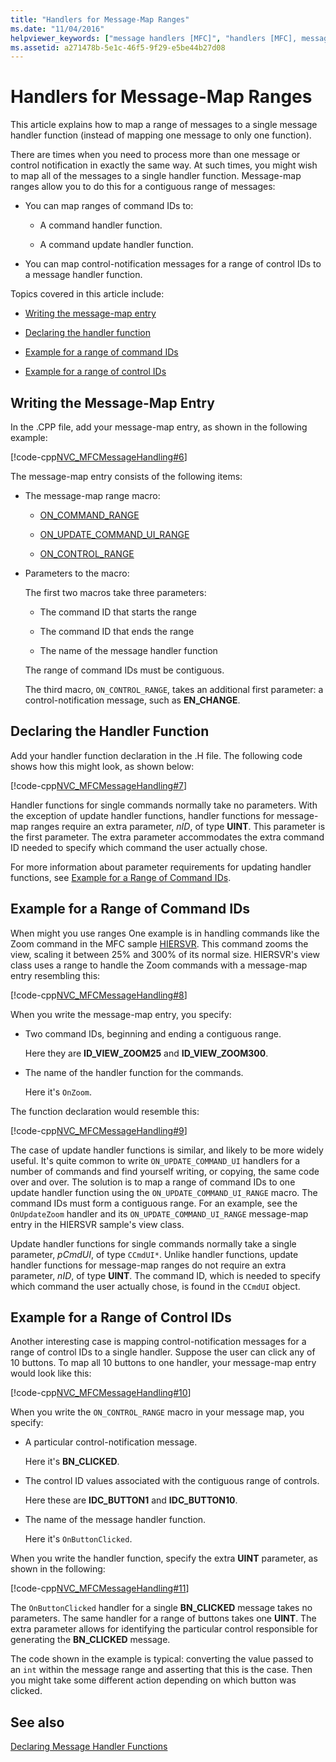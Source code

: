 ```yaml
---
title: "Handlers for Message-Map Ranges"
ms.date: "11/04/2016"
helpviewer_keywords: ["message handlers [MFC]", "handlers [MFC], message-map ranges", "message maps [MFC], message handler functions", "message maps [MFC], ranges", "control-notification messages [MFC]", "command IDs [MFC], message mapping", "message-map ranges [MFC]", "handlers [MFC]", "message handling [MFC], message handler functions", "mappings [MFC], message ranges", "command handling [MFC], command update handlers", "controls [MFC], notifications", "handler functions [MFC], message-map ranges", "handler functions [MFC]", "command update handlers [MFC]", "command routing [MFC], command update handlers", "message ranges [MFC]", "handler functions [MFC], declaring", "message ranges [MFC], mapping"]
ms.assetid: a271478b-5e1c-46f5-9f29-e5be44b27d08
---
```

# Handlers for Message-Map Ranges

This article explains how to map a range of messages to a single message handler function (instead of mapping one message to only one function).

There are times when you need to process more than one message or control notification in exactly the same way. At such times, you might wish to map all of the messages to a single handler function. Message-map ranges allow you to do this for a contiguous range of messages:

- You can map ranges of command IDs to:

  - A command handler function.

  - A command update handler function.

- You can map control-notification messages for a range of control IDs to a message handler function.

Topics covered in this article include:

- [Writing the message-map entry](#_core_writing_the_message.2d.map_entry)

- [Declaring the handler function](#_core_declaring_the_handler_function)

- [Example for a range of command IDs](#_core_example_for_a_range_of_command_ids)

- [Example for a range of control IDs](#_core_example_for_a_range_of_control_ids)

## <a name="_core_writing_the_message.2d.map_entry"></a> Writing the Message-Map Entry

In the .CPP file, add your message-map entry, as shown in the following example:

[!code-cpp[NVC_MFCMessageHandling#6](../mfc/codesnippet/cpp/handlers-for-message-map-ranges_1.cpp)]

The message-map entry consists of the following items:

- The message-map range macro:

  - [ON_COMMAND_RANGE](reference/message-map-macros-mfc.md#on_command_range)

  - [ON_UPDATE_COMMAND_UI_RANGE](reference/message-map-macros-mfc.md#on_update_command_ui_range)

  - [ON_CONTROL_RANGE](reference/message-map-macros-mfc.md#on_control_range)

- Parameters to the macro:

  The first two macros take three parameters:

  - The command ID that starts the range

  - The command ID that ends the range

  - The name of the message handler function

  The range of command IDs must be contiguous.

  The third macro, `ON_CONTROL_RANGE`, takes an additional first parameter: a control-notification message, such as **EN_CHANGE**.

## <a name="_core_declaring_the_handler_function"></a> Declaring the Handler Function

Add your handler function declaration in the .H file. The following code shows how this might look, as shown below:

[!code-cpp[NVC_MFCMessageHandling#7](../mfc/codesnippet/cpp/handlers-for-message-map-ranges_2.h)]

Handler functions for single commands normally take no parameters. With the exception of update handler functions, handler functions for message-map ranges require an extra parameter, *nID*, of type **UINT**. This parameter is the first parameter. The extra parameter accommodates the extra command ID needed to specify which command the user actually chose.

For more information about parameter requirements for updating handler functions, see [Example for a Range of Command IDs](#_core_example_for_a_range_of_command_ids).

## <a name="_core_example_for_a_range_of_command_ids"></a> Example for a Range of Command IDs

When might you use ranges One example is in handling commands like the Zoom command in the MFC sample [HIERSVR](../overview/visual-cpp-samples.md). This command zooms the view, scaling it between 25% and 300% of its normal size. HIERSVR's view class uses a range to handle the Zoom commands with a message-map entry resembling this:

[!code-cpp[NVC_MFCMessageHandling#8](../mfc/codesnippet/cpp/handlers-for-message-map-ranges_3.cpp)]

When you write the message-map entry, you specify:

- Two command IDs, beginning and ending a contiguous range.

   Here they are **ID_VIEW_ZOOM25** and **ID_VIEW_ZOOM300**.

- The name of the handler function for the commands.

   Here it's `OnZoom`.

The function declaration would resemble this:

[!code-cpp[NVC_MFCMessageHandling#9](../mfc/codesnippet/cpp/handlers-for-message-map-ranges_4.h)]

The case of update handler functions is similar, and likely to be more widely useful. It's quite common to write `ON_UPDATE_COMMAND_UI` handlers for a number of commands and find yourself writing, or copying, the same code over and over. The solution is to map a range of command IDs to one update handler function using the `ON_UPDATE_COMMAND_UI_RANGE` macro. The command IDs must form a contiguous range. For an example, see the `OnUpdateZoom` handler and its `ON_UPDATE_COMMAND_UI_RANGE` message-map entry in the HIERSVR sample's view class.

Update handler functions for single commands normally take a single parameter, *pCmdUI*, of type `CCmdUI*`. Unlike handler functions, update handler functions for message-map ranges do not require an extra parameter, *nID*, of type **UINT**. The command ID, which is needed to specify which command the user actually chose, is found in the `CCmdUI` object.

## <a name="_core_example_for_a_range_of_control_ids"></a> Example for a Range of Control IDs

Another interesting case is mapping control-notification messages for a range of control IDs to a single handler. Suppose the user can click any of 10 buttons. To map all 10 buttons to one handler, your message-map entry would look like this:

[!code-cpp[NVC_MFCMessageHandling#10](../mfc/codesnippet/cpp/handlers-for-message-map-ranges_5.cpp)]

When you write the `ON_CONTROL_RANGE` macro in your message map, you specify:

- A particular control-notification message.

   Here it's **BN_CLICKED**.

- The control ID values associated with the contiguous range of controls.

   Here these are **IDC_BUTTON1** and **IDC_BUTTON10**.

- The name of the message handler function.

   Here it's `OnButtonClicked`.

When you write the handler function, specify the extra **UINT** parameter, as shown in the following:

[!code-cpp[NVC_MFCMessageHandling#11](../mfc/codesnippet/cpp/handlers-for-message-map-ranges_6.cpp)]

The `OnButtonClicked` handler for a single **BN_CLICKED** message takes no parameters. The same handler for a range of buttons takes one **UINT**. The extra parameter allows for identifying the particular control responsible for generating the **BN_CLICKED** message.

The code shown in the example is typical: converting the value passed to an `int` within the message range and asserting that this is the case. Then you might take some different action depending on which button was clicked.

## See also

[Declaring Message Handler Functions](../mfc/declaring-message-handler-functions.md)
